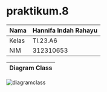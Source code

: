 # praktikum.8


|  Nama  | Hannifa Indah Rahayu  |
| ------- | ----------|
|  Kelas  | TI.23.A6  |
|  NIM    | 312310653 |

|Diagram Class|
|-------------|
![diagramclass](https://github.com/user-attachments/assets/b6488a0f-29a6-44d1-b791-f094b081ab0b)
